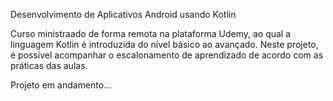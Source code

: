 Desenvolvimento de Aplicativos Android usando Kotlin

Curso ministraado de forma remota na plataforma Udemy, ao qual a linguagem Kotlin é introduzida do nível básico ao avançado. 
Neste projeto, é possível acompanhar o escalonamento de aprendizado de acordo com as práticas das aulas.

Projeto em andamento...
